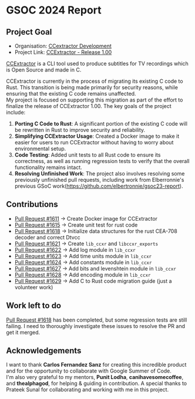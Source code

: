 # GSOC 2024 Report
## Project Goal
- Organisation: [CCextractor Development](https://summerofcode.withgoogle.com/programs/2024/organizations/ccextractor-development)
- Project Link: [CCExtractor - Release 1.00](https://summerofcode.withgoogle.com/programs/2024/projects/Jhtnoefj)

[CCExtractor](https://github.com/CCExtractor/ccextractor) is a CLI tool used to produce subtitles for TV recordings which is Open Source and made in C. 

CCExtractor is currently in the process of migrating its existing C code to Rust. This transition is being made primarily for security reasons, while ensuring that the existing C code remains unaffected.  
My project is focused on supporting this migration as part of the effort to finalize the release of CCExtractor 1.00. The key goals of the project include:
1. **Porting C Code to Rust**: A significant portion of the existing C code will be rewritten in Rust to improve security and reliability.
2. **Simplifying CCExtractor Usage**: Created a Docker image to make it easier for users to run CCExtractor without having to worry about environmental setup.
3. **Code Testing**: Added unit tests to all Rust code to ensure its correctness, as well as running regression tests to verify that the overall functionality remains intact.
4. **Resolving Unfinished Work**: The project also involves resolving some previously unfinished pull requests, including work from Elberronnie's previous GSoC work(https://github.com/elbertronnie/gsoc23-report).

## Contributions
- [Pull Request #1611](https://github.com/CCExtractor/ccextractor/pull/1611) -> Create Docker image for CCExtractor
- [Pull Request #1615](https://github.com/CCExtractor/ccextractor/pull/1615) -> Create unit test for rust code
- [Pull Request #1618](https://github.com/CCExtractor/ccextractor/pull/1618) -> Initialize data structures for the rust CEA-708 decoder and correct Dtvcc
- [Pull Request #1621](https://github.com/CCExtractor/ccextractor/pull/1621) -> Create `lib_ccxr` and `libccxr_exports`
- [Pull Request #1622](https://github.com/CCExtractor/ccextractor/pull/1622) -> Add log module in `lib_ccxr`
- [Pull Request #1623](https://github.com/CCExtractor/ccextractor/pull/1623) -> Add time units module in `lib_ccxr`
- [Pull Request #1624](https://github.com/CCExtractor/ccextractor/pull/1624) -> Add constants module in `lib_ccxr`
- [Pull Request #1627](https://github.com/CCExtractor/ccextractor/pull/1627) -> Add bits and levenshtein module in `lib_ccxr`
- [Pull Request #1628](https://github.com/CCExtractor/ccextractor/pull/1628) -> Add encoding module in `lib_ccxr`
- [Pull Request #1629](https://github.com/CCExtractor/ccextractor/pull/1629) -> Add C to Rust code migration guide (just a volunteer work)

## Work left to do
[Pull Request #1618](https://github.com/CCExtractor/ccextractor/pull/1618) has been completed, but some regression tests are still failing. I need to thoroughly investigate these issues to resolve the PR and get it merged.

## Acknowledgements
I want to thank **Carlos Fernandez Sanz** for creating this incredible product and for the opportunity to collaborate with Google Summer of Code.  
I'm also very grateful to my mentors, **Punit Lodha**, **canihavesomecoffee**, and **thealphagod**, for helping & guiding in contribution. 
A special thanks to Prateek Sunal for collaborating and working with me in this project.
